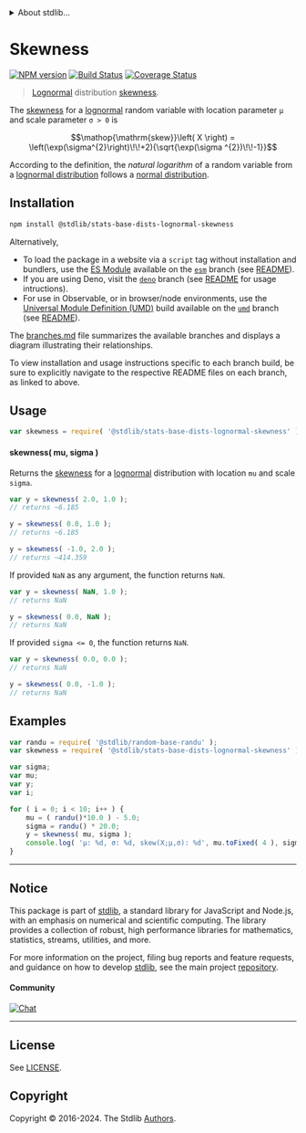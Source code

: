<!--

@license Apache-2.0

Copyright (c) 2018 The Stdlib Authors.

Licensed under the Apache License, Version 2.0 (the "License");
you may not use this file except in compliance with the License.
You may obtain a copy of the License at

   http://www.apache.org/licenses/LICENSE-2.0

Unless required by applicable law or agreed to in writing, software
distributed under the License is distributed on an "AS IS" BASIS,
WITHOUT WARRANTIES OR CONDITIONS OF ANY KIND, either express or implied.
See the License for the specific language governing permissions and
limitations under the License.

-->


<details>
  <summary>
    About stdlib...
  </summary>
  <p>We believe in a future in which the web is a preferred environment for numerical computation. To help realize this future, we've built stdlib. stdlib is a standard library, with an emphasis on numerical and scientific computation, written in JavaScript (and C) for execution in browsers and in Node.js.</p>
  <p>The library is fully decomposable, being architected in such a way that you can swap out and mix and match APIs and functionality to cater to your exact preferences and use cases.</p>
  <p>When you use stdlib, you can be absolutely certain that you are using the most thorough, rigorous, well-written, studied, documented, tested, measured, and high-quality code out there.</p>
  <p>To join us in bringing numerical computing to the web, get started by checking us out on <a href="https://github.com/stdlib-js/stdlib">GitHub</a>, and please consider <a href="https://opencollective.com/stdlib">financially supporting stdlib</a>. We greatly appreciate your continued support!</p>
</details>

# Skewness

[![NPM version][npm-image]][npm-url] [![Build Status][test-image]][test-url] [![Coverage Status][coverage-image]][coverage-url] <!-- [![dependencies][dependencies-image]][dependencies-url] -->

> [Lognormal][lognormal-distribution] distribution [skewness][skewness].

<!-- Section to include introductory text. Make sure to keep an empty line after the intro `section` element and another before the `/section` close. -->

<section class="intro">

The [skewness][skewness] for a [lognormal][lognormal-distribution] random variable with location parameter `μ` and scale parameter `σ > 0` is

<!-- <equation class="equation" label="eq:lognormal_skewness" align="center" raw="\operatorname{skew}\left( X \right) = \left(\exp(\sigma^{2}\right)\!\!+2){\sqrt{\exp(\sigma ^{2})\!\!-1}}" alt="Skewness for a lognormal distribution."> -->

```math
\mathop{\mathrm{skew}}\left( X \right) = \left(\exp(\sigma^{2}\right)\!\!+2){\sqrt{\exp(\sigma ^{2})\!\!-1}}
```

<!-- <div class="equation" align="center" data-raw-text="\operatorname{skew}\left( X \right) = \left(\exp(\sigma^{2}\right)\!\!+2){\sqrt{\exp(\sigma ^{2})\!\!-1}}" data-equation="eq:lognormal_skewness">
    <img src="https://cdn.jsdelivr.net/gh/stdlib-js/stdlib@591cf9d5c3a0cd3c1ceec961e5c49d73a68374cb/lib/node_modules/@stdlib/stats/base/dists/lognormal/skewness/docs/img/equation_lognormal_skewness.svg" alt="Skewness for a lognormal distribution.">
    <br>
</div> -->

<!-- </equation> -->

According to the definition, the _natural logarithm_ of a random variable from a
[lognormal distribution][lognormal-distribution] follows a [normal distribution][normal-distribution].

</section>

<!-- /.intro -->

<!-- Package usage documentation. -->

<section class="installation">

## Installation

```bash
npm install @stdlib/stats-base-dists-lognormal-skewness
```

Alternatively,

-   To load the package in a website via a `script` tag without installation and bundlers, use the [ES Module][es-module] available on the [`esm`][esm-url] branch (see [README][esm-readme]).
-   If you are using Deno, visit the [`deno`][deno-url] branch (see [README][deno-readme] for usage intructions).
-   For use in Observable, or in browser/node environments, use the [Universal Module Definition (UMD)][umd] build available on the [`umd`][umd-url] branch (see [README][umd-readme]).

The [branches.md][branches-url] file summarizes the available branches and displays a diagram illustrating their relationships.

To view installation and usage instructions specific to each branch build, be sure to explicitly navigate to the respective README files on each branch, as linked to above.

</section>

<section class="usage">

## Usage

```javascript
var skewness = require( '@stdlib/stats-base-dists-lognormal-skewness' );
```

#### skewness( mu, sigma )

Returns the [skewness][skewness] for a [lognormal][lognormal-distribution] distribution with location `mu` and scale `sigma`.

```javascript
var y = skewness( 2.0, 1.0 );
// returns ~6.185

y = skewness( 0.0, 1.0 );
// returns ~6.185

y = skewness( -1.0, 2.0 );
// returns ~414.359
```

If provided `NaN` as any argument, the function returns `NaN`.

```javascript
var y = skewness( NaN, 1.0 );
// returns NaN

y = skewness( 0.0, NaN );
// returns NaN
```

If provided `sigma <= 0`, the function returns `NaN`.

```javascript
var y = skewness( 0.0, 0.0 );
// returns NaN

y = skewness( 0.0, -1.0 );
// returns NaN
```

</section>

<!-- /.usage -->

<!-- Package usage notes. Make sure to keep an empty line after the `section` element and another before the `/section` close. -->

<section class="notes">

</section>

<!-- /.notes -->

<!-- Package usage examples. -->

<section class="examples">

## Examples

<!-- eslint no-undef: "error" -->

```javascript
var randu = require( '@stdlib/random-base-randu' );
var skewness = require( '@stdlib/stats-base-dists-lognormal-skewness' );

var sigma;
var mu;
var y;
var i;

for ( i = 0; i < 10; i++ ) {
    mu = ( randu()*10.0 ) - 5.0;
    sigma = randu() * 20.0;
    y = skewness( mu, sigma );
    console.log( 'µ: %d, σ: %d, skew(X;µ,σ): %d', mu.toFixed( 4 ), sigma.toFixed( 4 ), y.toFixed( 4 ) );
}
```

</section>

<!-- /.examples -->

<!-- Section to include cited references. If references are included, add a horizontal rule *before* the section. Make sure to keep an empty line after the `section` element and another before the `/section` close. -->

<section class="references">

</section>

<!-- /.references -->

<!-- Section for related `stdlib` packages. Do not manually edit this section, as it is automatically populated. -->

<section class="related">

</section>

<!-- /.related -->

<!-- Section for all links. Make sure to keep an empty line after the `section` element and another before the `/section` close. -->


<section class="main-repo" >

* * *

## Notice

This package is part of [stdlib][stdlib], a standard library for JavaScript and Node.js, with an emphasis on numerical and scientific computing. The library provides a collection of robust, high performance libraries for mathematics, statistics, streams, utilities, and more.

For more information on the project, filing bug reports and feature requests, and guidance on how to develop [stdlib][stdlib], see the main project [repository][stdlib].

#### Community

[![Chat][chat-image]][chat-url]

---

## License

See [LICENSE][stdlib-license].


## Copyright

Copyright &copy; 2016-2024. The Stdlib [Authors][stdlib-authors].

</section>

<!-- /.stdlib -->

<!-- Section for all links. Make sure to keep an empty line after the `section` element and another before the `/section` close. -->

<section class="links">

[npm-image]: http://img.shields.io/npm/v/@stdlib/stats-base-dists-lognormal-skewness.svg
[npm-url]: https://npmjs.org/package/@stdlib/stats-base-dists-lognormal-skewness

[test-image]: https://github.com/stdlib-js/stats-base-dists-lognormal-skewness/actions/workflows/test.yml/badge.svg?branch=v0.2.0
[test-url]: https://github.com/stdlib-js/stats-base-dists-lognormal-skewness/actions/workflows/test.yml?query=branch:v0.2.0

[coverage-image]: https://img.shields.io/codecov/c/github/stdlib-js/stats-base-dists-lognormal-skewness/main.svg
[coverage-url]: https://codecov.io/github/stdlib-js/stats-base-dists-lognormal-skewness?branch=main

<!--

[dependencies-image]: https://img.shields.io/david/stdlib-js/stats-base-dists-lognormal-skewness.svg
[dependencies-url]: https://david-dm.org/stdlib-js/stats-base-dists-lognormal-skewness/main

-->

[chat-image]: https://img.shields.io/gitter/room/stdlib-js/stdlib.svg
[chat-url]: https://app.gitter.im/#/room/#stdlib-js_stdlib:gitter.im

[stdlib]: https://github.com/stdlib-js/stdlib

[stdlib-authors]: https://github.com/stdlib-js/stdlib/graphs/contributors

[umd]: https://github.com/umdjs/umd
[es-module]: https://developer.mozilla.org/en-US/docs/Web/JavaScript/Guide/Modules

[deno-url]: https://github.com/stdlib-js/stats-base-dists-lognormal-skewness/tree/deno
[deno-readme]: https://github.com/stdlib-js/stats-base-dists-lognormal-skewness/blob/deno/README.md
[umd-url]: https://github.com/stdlib-js/stats-base-dists-lognormal-skewness/tree/umd
[umd-readme]: https://github.com/stdlib-js/stats-base-dists-lognormal-skewness/blob/umd/README.md
[esm-url]: https://github.com/stdlib-js/stats-base-dists-lognormal-skewness/tree/esm
[esm-readme]: https://github.com/stdlib-js/stats-base-dists-lognormal-skewness/blob/esm/README.md
[branches-url]: https://github.com/stdlib-js/stats-base-dists-lognormal-skewness/blob/main/branches.md

[stdlib-license]: https://raw.githubusercontent.com/stdlib-js/stats-base-dists-lognormal-skewness/main/LICENSE

[lognormal-distribution]: https://en.wikipedia.org/wiki/Log-normal_distribution

[normal-distribution]: https://en.wikipedia.org/wiki/Normal_distribution

[skewness]: https://en.wikipedia.org/wiki/Skewness

</section>

<!-- /.links -->
